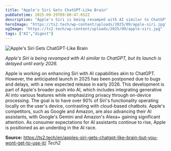 ```yaml
---
title: "Apple's Siri Gets ChatGPT-Like Brain"
pubDatetime: 2025-09-29T09:00:47.652Z
description: "Apple's Siri is being revamped with AI similar to ChatGPT, but its launch is delayed until early 2026."
heroImage: "https://ts2.tech/wp-content/uploads/2025/09/apple-siri.jpg"
ogImage: "https://ts2.tech/wp-content/uploads/2025/09/apple-siri.jpg"
tags: ["AI","digest"]
---
```


![Apple's Siri Gets ChatGPT-Like Brain](https://ts2.tech/wp-content/uploads/2025/09/apple-siri.jpg)

_Apple's Siri is being revamped with AI similar to ChatGPT, but its launch is delayed until early 2026._

Apple is working on enhancing Siri with AI capabilities akin to ChatGPT. However, the anticipated launch in 2025 has been postponed due to bugs and delays, with a new expected release in early 2026. This development is part of Apple's broader push into AI, which includes integrating generative AI into various features while emphasizing privacy through on-device processing. The goal is to have over 90% of Siri's functionality operating locally on the user's device, contrasting with cloud-based chatbots. Apple's competitors, such as Google and Amazon, are also advancing their AI assistants, with Google's Gemini and Amazon's Alexa+ gaining significant attention. As consumer expectations for AI assistants continue to rise, Apple is positioned as an underdog in the AI race.

**Source:** https://ts2.tech/en/apples-siri-gets-chatgpt-like-brain-but-you-wont-get-to-use-it/ *Tech2*
